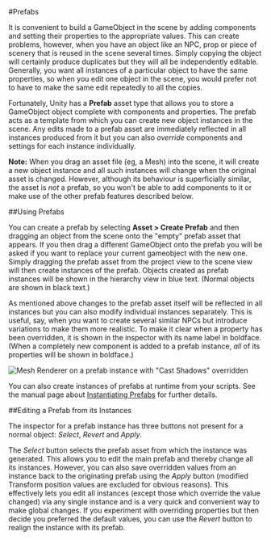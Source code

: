 #Prefabs

It is convenient to build a GameObject in the scene by adding components and setting their properties to the appropriate values. This can create problems, however, when you have an object like an NPC, prop or piece of scenery that is reused in the scene several times. Simply copying the object will certainly produce duplicates but they will all be independently editable. Generally, you want all instances of a particular object to have the same properties, so when you edit one object in the scene, you would prefer not to have to make the same edit repeatedly to all the copies.

Fortunately, Unity has a __Prefab__ asset type that allows you to store a GameObject object complete with components and properties. The prefab acts as a template from which you can create new object instances in the scene. Any edits made to a prefab asset are immediately reflected in all instances produced from it but you can also _override_ components and settings for each instance individually. 

**Note:** When you drag an asset file (eg, a Mesh) into the scene, it will create a new object instance and all such instances will change when the original asset is changed. However, although its behaviour is superficially similar, the asset is _not_ a prefab, so you won't be able to add components to it or make use of the other prefab features described below.


##Using Prefabs

You can create a prefab by selecting __Asset &gt; Create Prefab__ and then dragging an object from the scene onto the "empty" prefab asset that appears. If you then drag a different GameObject onto the prefab you will be asked if you want to replace your current gameobject with the new one. Simply dragging the prefab asset from the project view to the scene view will then create instances of the prefab. Objects created as prefab instances will be shown in the hierarchy view in blue text. (Normal objects are shown in black text.)

As mentioned above changes to the prefab asset itself will be reflected in all instances but you can also modify individual instances separately. This is useful, say, when you want to create several similar NPCs but introduce variations to make them more realistic. To make it clear when a property has been overridden, it is shown in the inspector with its name label in boldface. (When a completely new component is added to a prefab instance, _all_ of its properties will be shown in boldface.)
 
![Mesh Renderer on a prefab instance with "Cast Shadows" overridden](../uploads/Main/PrefabWithOverride.png)

You can also create instances of prefabs at runtime from your scripts. See the manual page about [Instantiating Prefabs](InstantiatingPrefabs) for further details.


##Editing a Prefab from its Instances

The inspector for a prefab instance has three buttons not present for a normal object: _Select_, _Revert_ and _Apply_.

The _Select_ button selects the prefab asset from which the instance was generated. This allows you to edit the main prefab and thereby change all its instances. However, you can also save overridden values from an instance back to the originating prefab using the _Apply_ button (modified Transform position values are excluded for obvious reasons). This effectively lets you edit all instances (except those which override the value changed) via any single instance and is a very quick and convenient way to make global changes. If you experiment with overriding properties but then decide you preferred the default values, you can use the _Revert_ button to realign the instance with its prefab.

